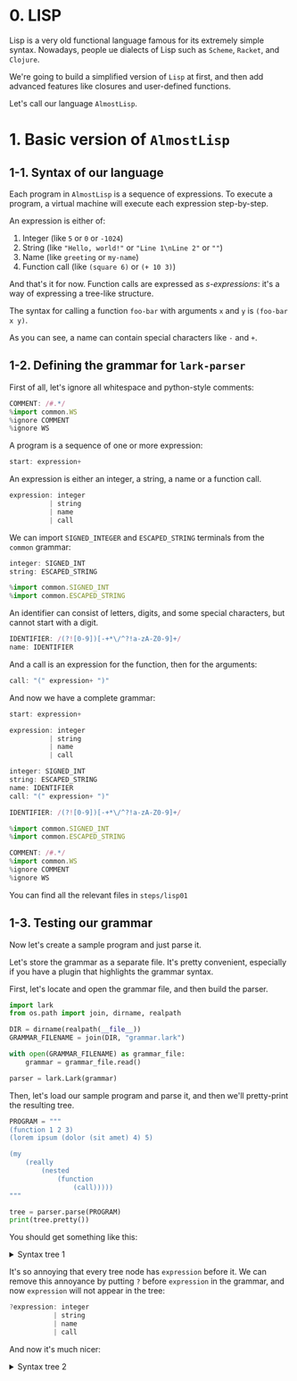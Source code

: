 # 0. LISP

Lisp is a very old functional language famous for its extremely simple
syntax. Nowadays, people ue dialects of Lisp such as `Scheme`, `Racket`, and
`Clojure`.

We're going to build a simplified version of `Lisp` at first, and then add
advanced features like closures and user-defined functions.

Let's call our language `AlmostLisp`.

# 1. Basic version of `AlmostLisp`

## 1-1. Syntax of our language

Each program in `AlmostLisp` is a sequence of expressions. To execute
a program, a virtual machine will execute each expression step-by-step.

An expression is either of:

1. Integer (like `5` or `0` or `-1024`)
2. String (like `"Hello, world!"` or `"Line 1\nLine 2"` or `""`)
3. Name (like `greeting` or `my-name`)
4. Function call (like `(square 6)` or `(+ 10 3)`)

And that's it for now. Function calls are expressed as _s-expressions_:
it's a way of expressing a tree-like structure.

The syntax for calling a function `foo-bar` with arguments `x` and `y` is
`(foo-bar x y)`.

As you can see, a name can contain special characters like `-` and `+`.

## 1-2. Defining the grammar for `lark-parser`

First of all, let's ignore all whitespace and python-style comments:

```js
COMMENT: /#.*/
%import common.WS
%ignore COMMENT
%ignore WS
```

A program is a sequence of one or more expression:

```js
start: expression+
```

An expression is either an integer, a string, a name or a function call.

```js
expression: integer
          | string
          | name
          | call
```

We can import `SIGNED_INTEGER` and `ESCAPED_STRING` terminals
from the `common` grammar:

```js
integer: SIGNED_INT
string: ESCAPED_STRING

%import common.SIGNED_INT
%import common.ESCAPED_STRING
```

An identifier can consist of letters, digits, and some special
characters, but cannot start with a digit.

```js
IDENTIFIER: /(?![0-9])[-+*\/^?!a-zA-Z0-9]+/
name: IDENTIFIER
```

And a call is an expression for the function, then for the arguments:
```js
call: "(" expression+ ")"
```

And now we have a complete grammar:
```js
start: expression+

expression: integer
          | string
          | name
          | call

integer: SIGNED_INT
string: ESCAPED_STRING
name: IDENTIFIER
call: "(" expression+ ")"

IDENTIFIER: /(?![0-9])[-+*\/^?!a-zA-Z0-9]+/

%import common.SIGNED_INT
%import common.ESCAPED_STRING

COMMENT: /#.*/
%import common.WS
%ignore COMMENT
%ignore WS
```

You can find all the relevant files in `steps/lisp01`

## 1-3. Testing our grammar

Now let's create a sample program and just parse it.


Let's store the grammar as a separate file. It's pretty convenient,
especially if you have a plugin that highlights the grammar syntax.

First, let's locate and open the grammar file, and then build the
parser.
```python
import lark
from os.path import join, dirname, realpath

DIR = dirname(realpath(__file__))
GRAMMAR_FILENAME = join(DIR, "grammar.lark")

with open(GRAMMAR_FILENAME) as grammar_file:
    grammar = grammar_file.read()

parser = lark.Lark(grammar)
```

Then, let's load our sample program and parse it, and then we'll
pretty-print the resulting tree.

```py
PROGRAM = """
(function 1 2 3)
(lorem ipsum (dolor (sit amet) 4) 5)

(my
    (really
        (nested
            (function
                (call)))))
"""

tree = parser.parse(PROGRAM)
print(tree.pretty())
```

You should get something like this:
<details>
  <summary>Syntax tree 1</summary>

```
start
  expression
    call
      expression
        name	function
      expression
        integer	1
      expression
        integer	2
      expression
        integer	3
  expression
    call
      expression
        name	lorem
      expression
        name	ipsum
      expression
        call
          expression
            name	dolor
          expression
            call
              expression
                name	sit
              expression
                name	amet
          expression
            integer	4
      expression
        integer	5
  expression
    call
      expression
        name	my
      expression
        call
          expression
            name	really
          expression
            call
              expression
                name	nested
              expression
                call
                  expression
                    name	function
                  expression
                    call
                      expression
                        name	call
```

</details>

It's so annoying that every tree node has `expression` before it.
We can remove this annoyance by putting `?` before `expression` in
the grammar, and now `expression` will not appear in the tree:

```js
?expression: integer
           | string
           | name
           | call
```

And now it's much nicer:

<details>
  <summary>Syntax tree 2</summary>

```
start
  call
    name	function
    integer	1
    integer	2
    integer	3
  call
    name	lorem
    name	ipsum
    call
      name	dolor
      call
        name	sit
        name	amet
      integer	4
    integer	5
  call
    name	my
    call
      name	really
      call
        name	nested
        call
          name	function
          call
            name	call

```

</details>
